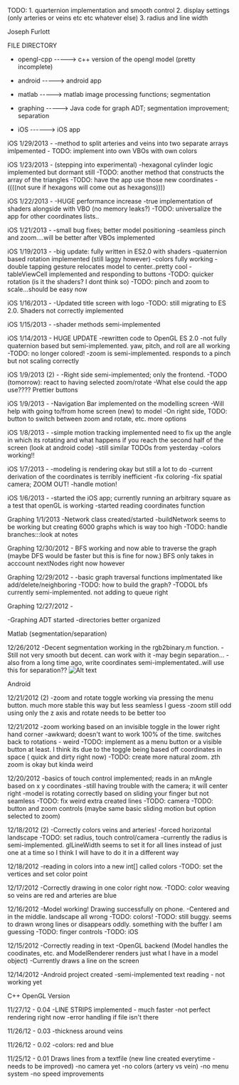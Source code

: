 

TODO: 1. quarternion implementation and smooth control
      2. display settings (only arteries or veins etc etc whatever else)
      3. radius and line width



Joseph Furlott

FILE DIRECTORY
- opengl-cpp -----> c++ version of the opengl model (pretty incomplete)

- android    -----> android app

- matlab     -----> matlab image processing functions; segmentation

- graphing   -----> Java code for graph ADT; segmentation improvement; separation

- iOS	    ------> iOS app




iOS 1/29/2013 -
	-method to split arteries and veins into two separate arrays imlpemented
	- TODO: implement into own VBOs with own colors 

iOS 1/23/2013 - (stepping into experimental)
	-hexagonal cylinder logic implemented but dormant still
	-TODO: another method that constructs the array of the triangles
	-TODO: have the app use those new coordinates
	-((((not sure if hexagons will come out as hexagons))))


iOS 1/22/2013 -
	-HUGE performance increase
	-true implementation of shaders alongside with VBO (no memory leaks?)
	-TODO: universalize the app for other coordinates lists..


iOS 1/21/2013 -
	-small bug fixes; better model positioning
	-seamless pinch and zoom....will be better after VBOs implemented

iOS 1/19/2013 -
	-big update: fully written in ES2.0 with shaders
	-quaternion based rotation implemented (still laggy however)
	-colors fully working
	-double tapping gesture relocates model to center..pretty cool
	-tableViewCell implemented and responding to buttons
	-TODO: quicker rotation (is it the shaders? I dont think so)
	-TODO: pinch and zoom to scale...should be easy now 


iOS 1/16/2013 -
	-Updated title screen with logo
	-TODO: still migrating to ES 2.0.  Shaders not correctly implemented

iOS 1/15/2013 -
	-shader methods semi-implemented

iOS 1/14/2013 - HUGE UPDATE
	-rewritten code to OpenGL ES 2.0
	-not fully quaternion based but semi-implemented. yaw, pitch, and roll are all working
	-TODO: no longer colored!
	-zoom is semi-implemented.  responds to a pinch but not scaling correctly



iOS 1/9/2013 (2) -
	-Right side semi-implemented; only the frontend.
	-TODO (tomorrow): react to having selected zoom/rotate
	-What else could the app use???? Prettier buttons

iOS 1/9/2013 -
	-Navigation Bar implemented on the modelling screen
	-Will help with going to/from home screen (new) to model
	-On right side, TODO: button to switch between zoom and rotate, etc. more options

iOS 1/8/2013 - 
	-simple motion tracking implemented need to fix up the angle in which its rotating and what happens if you reach the second half of the screen (look at android code)
	-still similar TODOs from yesterday
	-colors working!!

iOS 1/7/2013 -
	-modeling is rendering okay but still a lot to do
	-current derivation of the coordinates is terribly inefficient
	-fix coloring
	-fix spatial camera; ZOOM OUT!
	-handle motion!

iOS 1/6/2013 -
	-started the iOS app; currently running an arbitrary square as a test that openGL is working
	-started reading coordinates function


Graphing 1/1/2013 -Network class created/started
	-buildNetwork seems to be working but creating 6000 graphs which is way too high
	-TODO: handle branches:::look at notes

Graphing 12/30/2012 - BFS working and now able to traverse the graph (maybe DFS would be faster but this is fine for now.) BFS only takes in acccount nextNodes right now however


Graphing 12/29/2012 -
	-basic graph traversal functions implmentated like add/delete/neighboring
	-TODO: how to build the graph? 
	-TODOL bfs currently semi-implemented. not adding to queue right

Graphing 12/27/2012 -

-Graphing ADT started
-directories better organized


Matlab (segmentation/separation)

12/26/2012
-Decent segmentation working in the rgb2binary.m function.
-Still not very smooth but decent.  can work with it
-may begin separation...
-also from a long time ago, write coordinates semi-implementated..will use this for separation??
![Alt text](https://raw.github.com/jmfurlott/opengl-network-model/master/matlab/output_binary.jpg?login=jmfurlott&token=945c1eb9788fe354a7bf537baa4976b3)




Android 


12/21/2012 (2)
-zoom and rotate toggle working via pressing the menu button.  much more
stable this way but less seamless I guess
-zoom still odd using only the z axis and rotate needs to be better too

12/21/2012
-zoom working based on an invisible toggle in the lower right hand corner
-awkward; doesn't want to work 100% of the time. switches back to rotations - weird
-TODO: implement as a menu button or a visible button at least. I think its due
	to the toggle being based off coordinates in space ( quick and dirty right now)
-TODO: create more natural zoom.  zth zoom is okay but kinda weird


12/20/2012
-basics of touch control implemented; reads in an mAngle based on x y coordinates
-still having trouble with the camera; it will center right
-model is rotating correctly based on sliding your finger but not seamless
-TODO: fix weird extra created lines
-TODO: camera
-TODO: button and zoom controls (maybe same basic sliding motion but option selected to zoom)

12/18/2012 (2)
-Correctly colors veins and arteries!
-forced horizontal landscape
-TODO: set radius, touch control/camera
-currently the radius is semi-implemented. glLineWidth seems to set it for all lines
instead of just one at a time so I think I will have to do it in a different 
way



12/18/2012
-reading in colors into a new int[] called colors
-TODO: set the vertices and set color point


12/17/2012 
-Correctly drawing in one color right now.
-TODO: color weaving so veins are red and arteries are blue

12/16/2012
-Model working! Drawing successfully on phone.
-Centered and in the middle. landscape all wrong
-TODO: colors!
-TODO: still buggy. seems to drawn wrong lines or disappears oddly. something with
the buffer I am guessing
-TODO: finger controls
-TODO: iOS

12/15/2012
-Correctly reading in text
-OpenGL backend (Model handles the coodinates, etc.  and ModelRenderer renders just what I have in a model object)
-Currently draws a line on the screen

12/14/2012
-Android project created
-semi-implemented text reading - not working yet






C++ OpenGL Version

11/27/12 - 0.04
-LINE STRIPS implemented - much faster
-not perfect rendering right now
-error handling if file isn't there

11/26/12 - 0.03
-thickness around veins


11/26/12 - 0.02
-colors: red and blue


11/25/12 - 0.01
Draws lines from a textfile (new line created everytime - needs to be improved)
-no camera yet
-no colors (artery vs vein)
-no menu system
-no speed improvements
